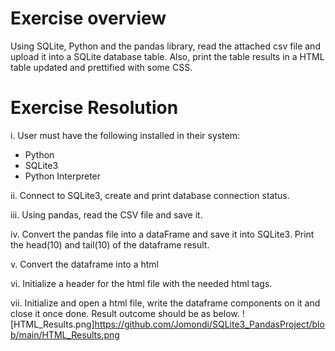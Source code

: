 # Exercise overview
Using SQLite, Python and the pandas library, read the attached csv file and upload it into a SQLite database table. Also, print the table results in a HTML table updated and prettified with some CSS. 


# Exercise Resolution
i. User must have the following installed in their system: 
  - Python
  - SQLite3
  - Python Interpreter
  
ii. Connect to SQLite3, create and print database connection status.

iii. Using pandas, read the CSV file and save it.

iv. Convert the pandas file into a dataFrame and save it into SQLite3. Print the head(10) and tail(10) of the dataframe result. 

v. Convert the dataframe into a html

vi. Initialize a header for the html file with the needed html tags.

vii. Initialize and open a html file, write the dataframe components on it and close it once done. Result outcome should be as below.
![HTML_Results.png]https://github.com/Jomondi/SQLite3_PandasProject/blob/main/HTML_Results.png
